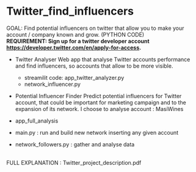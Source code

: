 # Twitter_find_influencers
GOAL: Find potential influencers on twitter that allow you to make your account / company known and grow. (PYTHON CODE) <br>
**REQUIREMENT: Sign up for a twitter developer account https://developer.twitter.com/en/apply-for-access.**

- Twitter Analyser
Web app that analyse Twitter accounts performance and  find influencers, so accounts that allow to be more visible.
  - streamilit code: app_twitter_analyzer.py
  - network_influencer.py
 
 - Potential Influencer Finder
Predict potential influencers for Twitter account, that could be important for marketing campaign and to the expansion of its network. 
I choose to analyse account : MasiWines 
  - app_full_analysis
  - main.py : run and build new network inserting any given account 
  - network_followers.py : gather and analyse data 
  <br>
  FULL EXPLANATION : Twitter_project_description.pdf
